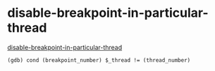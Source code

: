 # disable-breakpoint-in-particular-thread

[disable-breakpoint-in-particular-thread](https://stackoverflow.com/questions/37978625/gdb-disable-breakpoint-in-particular-thread#)

```
(gdb) cond (breakpoint_number) $_thread != (thread_number)
```
